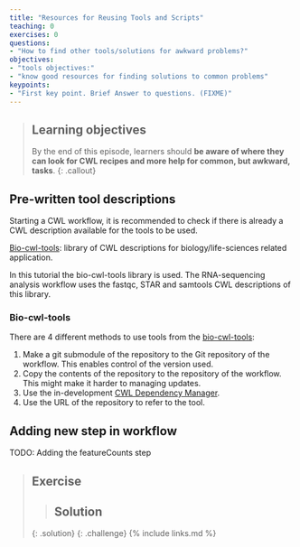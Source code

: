 ```yaml
---
title: "Resources for Reusing Tools and Scripts"
teaching: 0
exercises: 0
questions:
- "How to find other tools/solutions for awkward problems?"
objectives:
- "tools objectives:"
- "know good resources for finding solutions to common problems"
keypoints:
- "First key point. Brief Answer to questions. (FIXME)"
---
```


> ## Learning objectives
> By the end of this episode,
> learners should __be aware of where they can look for CWL recipes and more help for common, but awkward, tasks__.
{: .callout}


## Pre-written tool descriptions
Starting a CWL workflow, it is recommended to check if there is already a CWL description available for the tools to be used.

[Bio-cwl-tools](https://github.com/common-workflow-library/bio-cwl-tools): library of CWL descriptions for biology/life-sciences related application.

In this tutorial the bio-cwl-tools library is used. The RNA-sequencing analysis workflow uses the fastqc, STAR and samtools CWL descriptions of this library.

### Bio-cwl-tools
There are 4 different methods to use tools from the [bio-cwl-tools](https://github.com/common-workflow-library/bio-cwl-tools):
1. Make a git submodule of the repository to the Git repository of the workflow. This enables control of the version used.
2. Copy the contents of the repository to the repository of the workflow. This might make it harder to managing updates.
3. Use the in-development [CWL Dependency Manager](https://github.com/common-workflow-language/cwldep).
4. Use the URL of the repository to refer to the tool.


## Adding new step in workflow

TODO: Adding the featureCounts step

> ## Exercise
>
>
> > ## Solution
> > 
> >
> {: .solution}
{: .challenge}
{% include links.md %}
